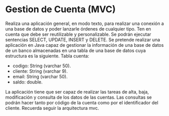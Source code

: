 # Gestion de Cuenta (MVC)

Realiza una aplicación general, en modo texto, para realizar una conexión a una base de datos y poder lanzarle órdenes de cualquier tipo. 
Ten en cuenta que debe ser reutilizable y personalizable. Se podrán ejecutar sentencias SELECT, UPDATE, INSERT y DELETE.
Se pretende realizar una aplicación en Java capaz de gestionar la información de una base de datos de un banco almacenadas en una tabla de una base de datos cuya estructura es la siguiente. 
Tabla cuenta:
 * codigo: String (varchar 50).
 * cliente: String (varchar 9).
 * email: String (varchar 50).
 * saldo: double.

La aplicación tiene que ser capaz de realizar las tareas de alta, baja, modificación y consulta de los datos de las cuentas. Las consultas se podrán hacer tanto por código de la cuenta como por el identificador del cliente. Recuerda seguir la arquitectura mvc.

